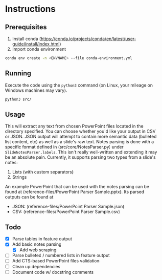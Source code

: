 # Instructions

## Prerequisites
1. Install conda (https://conda.io/projects/conda/en/latest/user-guide/install/index.html)
2. Import conda environment
```bash
conda env create -n <ENVNAME> --file conda-environment.yml
```

## Running
Execute the code using the `python3` command (on Linux, your mileage on Windows machines may vary).
```bash
python3 src/
```

## Usage
This will extract any text from chosen PowerPoint files located in the directory specified. You can choose whether you'd like your output in CSV or JSON. JSON output will attempt to contain more semantic data (bulleted list content, etc) as well as a slide's raw text.
Notes parsing is done with a specific format defined in (src/core/NotesParser.py) under `SlideNotesParser.labels`. This isn't really well-written and extending it may be an absolute pain. 
Currently, it supports parsing two types from a slide's notes:
1. Lists (with custom separators)
2. Strings

An example PowerPoint that can be used with the notes parsing can be found at (reference-files/PowerPoint Parser Sample.pptx).
Its parsed outputs can be found at 
- JSON: (reference-files/PowerPoint Parser Sample.json)
- CSV: (reference-files/PowerPoint Parser Sample.csv)

## Todo
- [X] Parse tables in feature output
- [X] Add basic notes parsing
    - [X] Add web scraping
- [ ] Parse bulleted / numbered lists in feature output
- [ ] Add CTS-based PowerPoint files validation
- [ ] Clean up dependencies
- [ ] Document code w/ docstring comments
